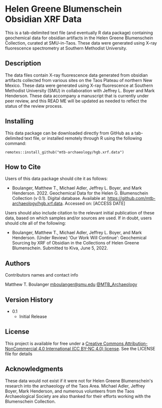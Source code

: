 # Helen Greene Blumenschein Obsidian XRF Data
This is a tab-delimited text file (and eventually R data package) containing geochemical data for obsidian artifacts in the Helen Greene Blumenschein Collection, curated at SMU-in-Taos.  These data were generated using X-ray fluorescence spectrometry at Southern Methodist University.

## Description

The data files contain X-ray fluorescence data generated from obsidian artifacts collected from various sites on the Taos Plateau of northern New Mexico.  These data were generated using X-ray fluorescence at Southern Methodist University (SMU) in collaboration with Jeffrey L. Boyer and Mark Henderson.  These data accompany a manuscript that is currently under peer review, and this READ ME will be updated as needed to reflect the status of the review process.

## Installing

This data package can be downloaded directly from GitHub as a tab-delimited text file, or installed remotely through R using the following command:

```
remotes::install_github("mtb-archaeology/hgb.xrf.data")
```

## How to Cite
Users of this data package should cite it as follows:

* Boulanger, Matthew T., Michael Adler, Jeffrey L. Boyer, and Mark Henderson. 2022. Geochemical Data for the Helen G. Blumenschein Collection (v 0.1).  Digital database.  Available at: https://github.com/mtb-archaeology/hgb.xrf.data.  Accessed on: [ACCESS DATE]

Users should also include citation to the relevant initial publication of these data, based on which samples and/or sources are used.  If in doubt, users should cite all of the following:

* Boulanger, Matthew T., Michael Adler, Jeffrey L. Boyer, and Mark Henderson. (Under Review) 'Our Work Will Continue': Geochemical Sourcing by XRF of Obsidian in the Collections of Helen Greene Blumenschein. Submitted to Kiva, June 5, 2022.

## Authors

Contributors names and contact info

Matthew T. Boulanger
mboulanger@smu.edu
[@MTB_Archaeology](https://twitter.com/MTB_Archaeology)

## Version History

* 0.1
    * Initial Release

## License

This project is available for free under a [Creative Commons Attribution-NonCommercial 4.0 International (CC BY-NC 4.0) license](https://creativecommons.org/licenses/by-nc/4.0/).  See the LICENSE file for details

## Acknowledgments

These data would not exist if it were not for Helen Greene Blumenschein's research into the archaeology of the Taos Area.  Michael Adler, Jeffrey Boyer, Mark Henderson, and numerous volunteers from the Taos Archaeological Society are also thanked for their efforts working with the Blumenschein Collection.
